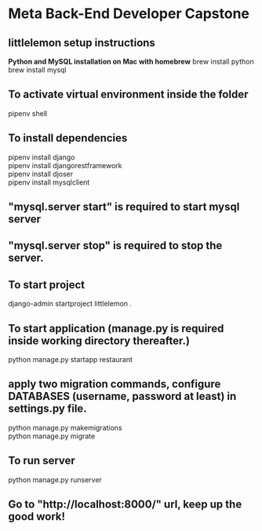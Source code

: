 # Meta Back-End Developer Capstone
## littlelemon setup instructions
**Python and MySQL installation on Mac with homebrew**
brew install python  
brew install mysql  
  
## To activate virtual environment inside the folder
pipenv shell  
  
## To install dependencies
pipenv install django  
pipenv install djangorestframework  
pipenv install djoser  
pipenv install mysqlclient  
  
## "mysql.server start" is required to start mysql server
## "mysql.server stop" is required to stop the server.
  
## To start project
django-admin startproject littlelemon .  
  
## To start application (manage.py is required inside working directory thereafter.)
python manage.py startapp restaurant  
  
## apply two migration commands, configure DATABASES (username, password at least) in settings.py file.
python manage.py makemigrations  
python manage.py migrate  
  
## To run server
python manage.py runserver  
## Go to "http://localhost:8000/" url, keep up the good work!





